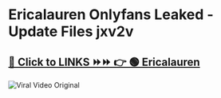 
 # Ericalauren Onlyfans Leaked - Update Files jxv2v

## <h2><a href="https://clipsfans.com/Ericalauren&ref=git">🔗 Click to LINKS ⏩⏩ 👉 🟢 Ericalauren </a></h2>

<a href="https://clipsfans.com/Ericalauren&ref=git" rel="nofollow" data-target="animated-image.originalLink"><img src="https://i.ibb.co.com/xMMVF88/686577567.gif" alt="Viral Video Original" style="max-width: 100%; display: inline-block;" data-target="animated-image.originalImage"></a>

